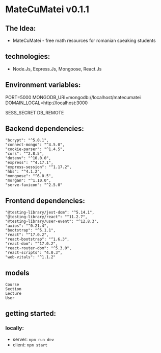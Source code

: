 # MateCuMatei v0.1.1

## The Idea:

- MateCuMatei - free math resources for romanian speaking students

## technologies:

- Node.Js, Express.Js, Mongoose, React.Js

## Environment variables:

PORT=5000
MONGODB_URI=mongodb://localhost/matecumatei
DOMAIN_LOCAL=http://localhost:3000

SESS_SECRET
DB_REMOTE

## Backend dependencies:

    "bcrypt": "^5.0.1",
    "connect-mongo": "^4.5.0",
    "cookie-parser": "^1.4.5",
    "cors": "^2.8.5",
    "dotenv": "^10.0.0",
    "express": "^4.17.1",
    "express-session": "^1.17.2",
    "hbs": "^4.1.2",
    "mongoose": "^6.0.5",
    "morgan": "^1.10.0",
    "serve-favicon": "^2.5.0"

## Frontend dependencies:

    "@testing-library/jest-dom": "^5.14.1",
    "@testing-library/react": "^11.2.7",
    "@testing-library/user-event": "^12.8.3",
    "axios": "^0.21.4",
    "bootstrap": "^5.1.1",
    "react": "^17.0.2",
    "react-bootstrap": "^1.6.3",
    "react-dom": "^17.0.2",
    "react-router-dom": "^5.3.0",
    "react-scripts": "4.0.3",
    "web-vitals": "^1.1.2"

## models

    Course
    Section
    Lecture
    User

## getting started:

### locally:

- server: <code>npm run dev</code>
- client: <code>npm start</code>
